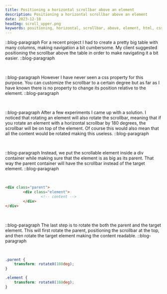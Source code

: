 ```yaml
---
title: Positioning a horizontal scrollbar above an element
description: Positioning a horizontal scrollbar above an element
date: 2023-12-18
headImg: scroll_upper.png
keywords: positioning, horizontal, scrollbar, above, element, html, css, property
---
```


::blog-paragraph
For a recent project I had to create a pretty big table with many columns, making navigation a bit cumbersome. My client suggested positioning the scrollbar above the table in order to make navigating it a bit easier.
::blog-paragraph

<br />

::blog-paragraph
However I have never seen a css property for this purpose. You can customize the scrollbar to a certain degree but as far as I have known there is no property to change its position relative to the element.
::blog-paragraph

<br />

::blog-paragraph
After a few experiments I came up with a solution. I noticed that rotating an element will also rotate the scrollbar, meaning that if you rotate an element with a horizontal scrollbar by 180 degrees, the scrollbar will be on top of the element. Of course this would also mean that all the content would be rotated making this useless.
::blog-paragraph

<br />

::blog-paragraph
Instead, we put the scrollable element inside a div container while making sure that the element is as big as its parent. That way the parent container will have the scrollbar instead of the target element.
::blog-paragraph

<br />

```html
<div class="parent">
		<div class="element">
				<!-- content -->
		</div>
</div>
```

<br />

::blog-paragraph
The last step is to rotate the both the parent and the target element. This will first rotate the parent, positioning the scrollbar at the top, and then rotate the target element making the content readable.
::blog-paragraph

<br />

```css
.parent {
    transform: rotateX(180deg);
}

.element {
    transform: rotateX(180deg);
}
```

<br />
